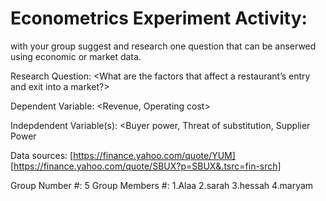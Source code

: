 


# Econometrics Experiment Activity:

with your group suggest and research one question that can be anserwed using economic or market data.

Research Question:
   <What are the factors that affect a restaurant’s entry and exit into a market?>
   
Dependent Variable:
  <Revenue, Operating cost>

Indepdendent Variable(s):
  <Buyer power, Threat of substitution,
Supplier Power
>
    
Data sources:
    [https://finance.yahoo.com/quote/YUM] [https://finance.yahoo.com/quote/SBUX?p=SBUX&.tsrc=fin-srch]
    
    
    
Group Number #:
    5
Group Members #:
    1.Alaa
    2.sarah
    3.hessah
    4.maryam
    
    
